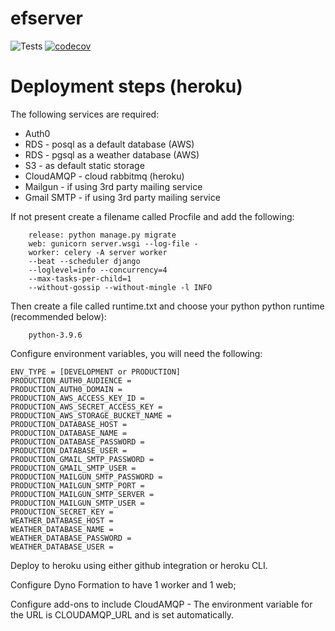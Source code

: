 # efserver
![Tests](https://github.com/EFTechnicalPM/efserver/actions/workflows/tests.yml/badge.svg)
[![codecov](https://codecov.io/gh/EFTechnicalPM/efserver/branch/main/graph/badge.svg?token=N851jEIDBs)](https://codecov.io/gh/EFTechnicalPM/efserver)

# Deployment steps (heroku)

The following services are required:<br>

<ul>
    <li>Auth0</li>
    <li>RDS - posql as a default database (AWS)</li>
    <li>RDS - pgsql as a weather database (AWS)</li>
    <li>S3 - as default static storage</li>
    <li>CloudAMQP - cloud rabbitmq (heroku)</li>
    <li>Mailgun - if using 3rd party mailing service</li>
    <li>Gmail SMTP - if using 3rd party mailing service</li>
</ul>

If not present create a filename called Procfile and add the following:

        release: python manage.py migrate
        web: gunicorn server.wsgi --log-file -
        worker: celery -A server worker 
        --beat --scheduler django   
        --loglevel=info --concurrency=4 
        --max-tasks-per-child=1 
        --without-gossip --without-mingle -l INFO


Then create a file called runtime.txt and choose your python python runtime (recommended below):

        python-3.9.6


Configure environment variables, you will need the following:

    ENV_TYPE = [DEVELOPMENT or PRODUCTION]
    PRODUCTION_AUTH0_AUDIENCE =
    PRODUCTION_AUTH0_DOMAIN =
    PRODUCTION_AWS_ACCESS_KEY_ID =
    PRODUCTION_AWS_SECRET_ACCESS_KEY =
    PRODUCTION_AWS_STORAGE_BUCKET_NAME =
    PRODUCTION_DATABASE_HOST =
    PRODUCTION_DATABASE_NAME =
    PRODUCTION_DATABASE_PASSWORD =
    PRODUCTION_DATABASE_USER =
    PRODUCTION_GMAIL_SMTP_PASSWORD =
    PRODUCTION_GMAIL_SMTP_USER =
    PRODUCTION_MAILGUN_SMTP_PASSWORD =
    PRODUCTION_MAILGUN_SMTP_PORT =
    PRODUCTION_MAILGUN_SMTP_SERVER =
    PRODUCTION_MAILGUN_SMTP_USER =
    PRODUCTION_SECRET_KEY =
    WEATHER_DATABASE_HOST =
    WEATHER_DATABASE_NAME =
    WEATHER_DATABASE_PASSWORD =
    WEATHER_DATABASE_USER =

Deploy to heroku using either github integration or heroku CLI.

Configure Dyno Formation to have 1 worker and 1 web;

Configure add-ons to include CloudAMQP - The environment variable for the URL is CLOUDAMQP_URL and is set automatically.

